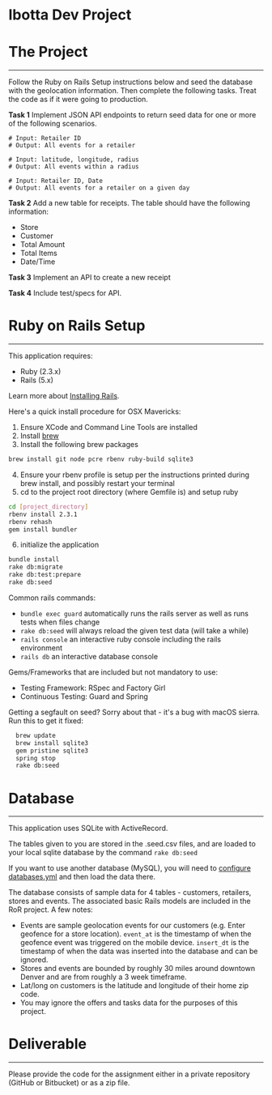 Ibotta Dev Project
=========


# The Project
---
Follow the Ruby on Rails Setup instructions below and seed the database with the geolocation information. Then complete the following tasks. Treat the code as if it were going to production.

__Task 1__ Implement JSON API endpoints to return seed data for one or more of the following scenarios.

    # Input: Retailer ID
    # Output: All events for a retailer

    # Input: latitude, longitude, radius
    # Output: All events within a radius

    # Input: Retailer ID, Date
    # Output: All events for a retailer on a given day

__Task 2__ Add a new table for receipts. The table should have the following information:
 * Store
 * Customer
 * Total Amount
 * Total Items
 * Date/Time

__Task 3__ Implement an API to create a new receipt


__Task 4__ Include test/specs for API.


# Ruby on Rails Setup
---

This application requires:

* Ruby (2.3.x)
* Rails (5.x)

Learn more about [Installing Rails](http://railsapps.github.io/installing-rails.html).

Here's a quick install procedure for OSX Mavericks:

1. Ensure XCode and Command Line Tools are installed
2. Install [brew](http://brew.sh/)
3. Install the following brew packages

  ```sh
  brew install git node pcre rbenv ruby-build sqlite3
  ```

4. Ensure your rbenv profile is setup per the instructions printed during brew install, and possibly restart your terminal
5. cd to the project root directory (where Gemfile is) and setup ruby

  ```sh
  cd [project_directory]
  rbenv install 2.3.1
  rbenv rehash
  gem install bundler
  ```

6. initialize the application

  ```sh
  bundle install
  rake db:migrate
  rake db:test:prepare
  rake db:seed
  ```

Common rails commands:
* ```bundle exec guard``` automatically runs the rails server as well as runs tests when files change
* ```rake db:seed``` will always reload the given test data (will take a while)
* ```rails console``` an interactive ruby console including the rails environment
* ```rails db``` an interactive database console

Gems/Frameworks that are included but not mandatory to use:
* Testing Framework: RSpec and Factory Girl
* Continuous Testing: Guard and Spring

Getting a segfault on seed?
Sorry about that - it's a bug with macOS sierra. Run this to get it fixed:

```sh
  brew update
  brew install sqlite3
  gem pristine sqlite3
  spring stop
  rake db:seed
```

# Database
---

This application uses SQLite with ActiveRecord.

The tables given to you are stored in the .seed.csv files, and are loaded to your local sqlite database by the command ```rake db:seed```

If you want to use another database (MySQL), you will need to [configure databases.yml](http://edgeguides.rubyonrails.org/configuring.html#configuring-a-database) and then load the data there.

The database consists of sample data for 4 tables - customers, retailers, stores and events. The associated basic Rails models are included in the RoR project. A few notes:
* Events are sample geolocation events for our customers (e.g. Enter geofence for a store location). ```event_at``` is the timestamp of when the geofence event was triggered on the mobile device. ```insert_dt``` is the timestamp of when the data was inserted into the database and can be ignored.
* Stores and events are bounded by roughly 30 miles around downtown Denver and are from roughly a 3 week timeframe.
* Lat/long on customers is the latitude and longitude of their home zip code.
* You may ignore the offers and tasks data for the purposes of this project.


# Deliverable
---
Please provide the code for the assignment either in a private repository (GitHub or Bitbucket) or as a zip file.
